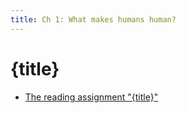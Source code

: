 ```yaml
---
title: Ch 1: What makes humans human?
---
```

# {title}

- [The reading assignment "{title}"][ch1-reading]

[ch1-reading]: https://eu.feedbackfruits.com/courses/activity-course/b7b43e91-54eb-4317-8972-8a2c701677bd
